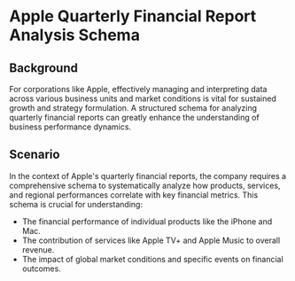 # Apple Quarterly Financial Report Analysis Schema

## Background

For corporations like Apple, effectively managing and interpreting data across various business units and market conditions is vital for sustained growth and strategy formulation. A structured schema for analyzing quarterly financial reports can greatly enhance the understanding of business performance dynamics.

## Scenario

In the context of Apple's quarterly financial reports, the company requires a comprehensive schema to systematically analyze how products, services, and regional performances correlate with key financial metrics. This schema is crucial for understanding:

- The financial performance of individual products like the iPhone and Mac.
- The contribution of services like Apple TV+ and Apple Music to overall revenue.
- The impact of global market conditions and specific events on financial outcomes.
